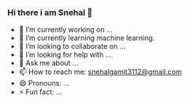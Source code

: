### Hi there i am Snehal 👋


- 🔭 I’m currently working on ...
- 🌱 I’m currently learning machine learning.
- 👯 I’m looking to collaborate on ...
- 🤔 I’m looking for help with ...
- 💬 Ask me about ...
- 📫 How to reach me: snehalgamit3112@gmail.com
- 😄 Pronouns: ...
- ⚡ Fun fact: ...

